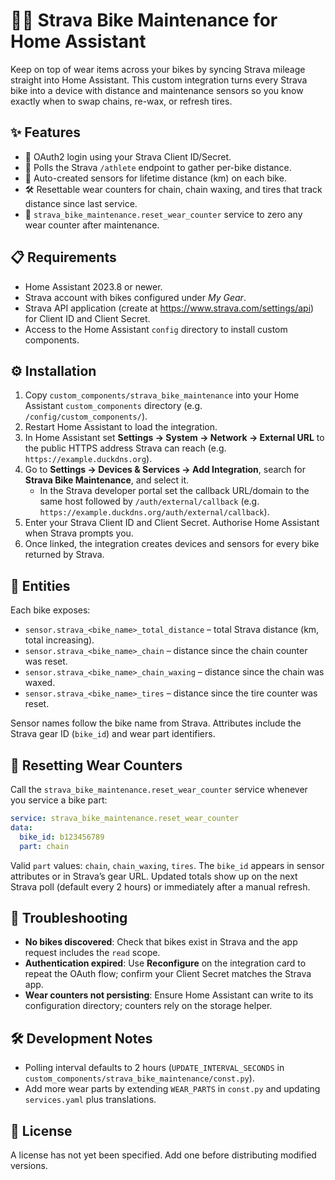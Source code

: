 # 🚴‍♂️ Strava Bike Maintenance for Home Assistant

Keep on top of wear items across your bikes by syncing Strava mileage straight into Home Assistant. This custom integration turns every Strava bike into a device with distance and maintenance sensors so you know exactly when to swap chains, re-wax, or refresh tires.

## ✨ Features
- 🔐 OAuth2 login using your Strava Client ID/Secret.
- 🔁 Polls the Strava `/athlete` endpoint to gather per-bike distance.
- 📏 Auto-created sensors for lifetime distance (km) on each bike.
- 🛠️ Resettable wear counters for chain, chain waxing, and tires that track distance since last service.
- 🧰 `strava_bike_maintenance.reset_wear_counter` service to zero any wear counter after maintenance.

## 📋 Requirements
- Home Assistant 2023.8 or newer.
- Strava account with bikes configured under *My Gear*.
- Strava API application (create at <https://www.strava.com/settings/api>) for Client ID and Client Secret.
- Access to the Home Assistant `config` directory to install custom components.

## ⚙️ Installation
1. Copy `custom_components/strava_bike_maintenance` into your Home Assistant `custom_components` directory (e.g. `/config/custom_components/`).
2. Restart Home Assistant to load the integration.
3. In Home Assistant set **Settings → System → Network → External URL** to the public HTTPS address Strava can reach (e.g. `https://example.duckdns.org`).
4. Go to **Settings → Devices & Services → Add Integration**, search for **Strava Bike Maintenance**, and select it.
   - In the Strava developer portal set the callback URL/domain to the same host followed by `/auth/external/callback` (e.g. `https://example.duckdns.org/auth/external/callback`).
5. Enter your Strava Client ID and Client Secret. Authorise Home Assistant when Strava prompts you.
6. Once linked, the integration creates devices and sensors for every bike returned by Strava.

## 📡 Entities
Each bike exposes:
- `sensor.strava_<bike_name>_total_distance` – total Strava distance (km, total increasing).
- `sensor.strava_<bike_name>_chain` – distance since the chain counter was reset.
- `sensor.strava_<bike_name>_chain_waxing` – distance since the chain was waxed.
- `sensor.strava_<bike_name>_tires` – distance since the tire counter was reset.

Sensor names follow the bike name from Strava. Attributes include the Strava gear ID (`bike_id`) and wear part identifiers.

## 🔄 Resetting Wear Counters
Call the `strava_bike_maintenance.reset_wear_counter` service whenever you service a bike part:

```yaml
service: strava_bike_maintenance.reset_wear_counter
data:
  bike_id: b123456789
  part: chain
```

Valid `part` values: `chain`, `chain_waxing`, `tires`. The `bike_id` appears in sensor attributes or in Strava’s gear URL. Updated totals show up on the next Strava poll (default every 2 hours) or immediately after a manual refresh.

## 🧯 Troubleshooting
- **No bikes discovered**: Check that bikes exist in Strava and the app request includes the `read` scope.
- **Authentication expired**: Use **Reconfigure** on the integration card to repeat the OAuth flow; confirm your Client Secret matches the Strava app.
- **Wear counters not persisting**: Ensure Home Assistant can write to its configuration directory; counters rely on the storage helper.

## 🛠️ Development Notes
- Polling interval defaults to 2 hours (`UPDATE_INTERVAL_SECONDS` in `custom_components/strava_bike_maintenance/const.py`).
- Add more wear parts by extending `WEAR_PARTS` in `const.py` and updating `services.yaml` plus translations.

## 📄 License
A license has not yet been specified. Add one before distributing modified versions.
